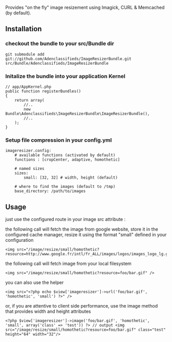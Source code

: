 Provides "on the fly" image resizement using Imagick, CURL & Memcached (by default).

## Installation

### checkout the bundle to your src/Bundle dir

    git submodule add git://github.com/Adenclassifieds/ImageResizerBundle.git src/Bundle/Adenclassifieds/ImageResizerBundle

### Initalize the bundle into your application Kernel


    // app/AppKernel.php
    public function registerBundles()
    {
        return array(
            //..
            new Bundle\Adenclassifieds\ImageResizerBundle\ImageResizerBundle(),
            //..
        );    
    }
    
### Setup file compression in your config.yml

    imageresizer.config:
        # available functions (activated by default)
        functions : [cropCenter, adaptive, homothetic]
        
        # named sizes
        sizes:
            small: [32, 32] # width, height (default)
            
        # where to find the images (default to /tmp)
        base_directory: /path/to/images

## Usage

just use the configured route in your image src attribute :

the following call will fetch the image from google website, store it in the configured cache manager, resize it using the format "small" defined in your configuration
   
    <img src="/image/resize/small/homothetic?resource=http://www.google.fr/intl/fr_ALL/images/logos/images_logo_lg.gif">

the following call will fetch image from your local filesystem

    <img src="/image/resize/small/homothetic?resource=foo/bar.gif" />
    
you can also use the helper

    <img src="<?php echo $view['imageresizer']->url('foo/bar.gif', 'homothetic', 'small') ?>" />
    
or, if you are attentive to client side performance, use the image method that provides width and height attributes

    <?php $view['imageresizer']->image('foo/bar.gif', 'homothetic', 'small', array('class' => 'test')) ?> // output <img src="/image/resize/small/homothetic?resource=foo/bar.gif" class="test" height="64" width="32"/>

    